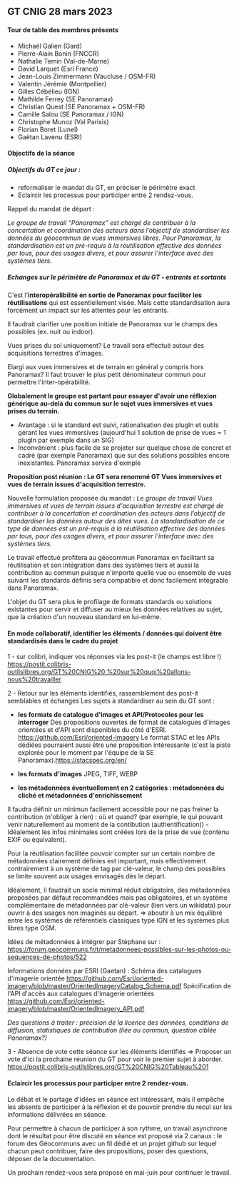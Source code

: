 ﻿## GT CNIG 28 mars 2023

#### Tour de table des membres présents

- Michaël Galien (Gard)
- Pierre-Alain Bonin (FNCCR)
- Nathalie Temin (Val-de-Marne)
- David Larquet (Esri France)
- Jean-Louis Zimmermann (Vaucluse / OSM-FR)
- Valentin Jérémie (Montpellier)
- Gilles Cébélieu (IGN)
- Mathilde Ferrey (SE Panoramax)
- Christian Quest (SE Panoramax + OSM-FR)
- Camille Salou (SE Panoramax / IGN)
- Christophe Munoz (Val Parisis)
- Florian Boret (Lunel)
- Gaëtan Lavenu (ESRI)


#### Objectifs de la séance 

##### Objectifs du GT ce jour : 
- reformaliser le mandat du GT, en préciser le périmètre exact 
- Eclaircir les processus pour participer entre 2 rendez-vous. 

Rappel du mandat de départ : 

*Le groupe de travail “Panoramax” est chargé de contribuer à la concertation et coordination des acteurs dans l’objectif de standardiser les données du géocommun de vues immersives libres. Pour Panoramax, la standardisation est un pré-requis à la réutilisation effective des données par tous, pour des usages divers, et pour assurer l’interface avec des systèmes tiers.*

##### Echanges sur le périmètre de Panoramax et du GT - entrants et sortants 

C'est l'**interopéralibilité en sortie de Panoramax pour faciliter les réutilisations** qui est essentiellement visée. Mais cette standardisation aura forcément un impact sur les attentes pour les entrants.

Il faudrait clarifier une position initiale de Panoramax sur le champs des possibles (ex. nuit ou indoor).

Vues prises du sol uniquement? 
Le travail sera effectué autour des acquisitions terrestres d'images.

Elargi aux vues immersives et de terrain en général y compris hors Panoramax? 
Il faut trouver le plus petit dénominateur commun pour permettre l'inter-opérabilité.
 
**Globalement le groupe est partant pour essayer d'avoir une réflexion générique au-delà du commun sur le sujet vues immersives et vues prises du terrain.** 

* Avantage : si le standard est suivi, rationalisation des plugIn et outils gérant les vues immersives (aujourd'hui 1 solution de prise de vues = 1 plugIn par exemple dans un SIG)
* Inconvénient : plus facile de se projeter sur quelque chose de concret et cadré (par exemple Panoramax) que sur des solutions possibles encore inexistantes. Panoramax servira d'exmple

**Proposition post réunion : Le GT sera renommé GT Vues immersives et vues de terrain issues d'acquisition terrestre.**

Nouvelle formulation proposée du mandat : 
*Le groupe de travail Vues immersives et vues de terrain issues d'acquisition terrestre est chargé de contribuer à la concertation et coordination des acteurs dans l’objectif de standardiser les données autour des dites vues. La standardisation de ce type de données est un pré-requis à la réutilisation effective des données par tous, pour des usages divers, et pour assurer l’interface avec des systèmes tiers.*

Le travail effectué profitera au géocommun Panoramax en facilitant sa réutilisation et son intégration dans des systèmes tiers et aussi la contribution au commun puisque n'importe quelle vue ou ensemble de vues suivant les standards définis sera compatible et donc facilement intégrable dans Panoramax.

L'objet du GT sera plus le profilage de formats standards ou solutions existantes pour servir et diffuser au mieux les données relatives au sujet, que la création d'un nouveau standard en lui-même.


#### En mode collaboratif, identifier les éléments / données qui doivent être standardisés dans le cadre du projet


1 - sur colibri, indiquer vos réponses via les post-it (le champs est libre !) https://postit.colibris-outilslibres.org/GT%20CNIG%20:%20sur%20quoi%20allons-nous%20travailler


<media-tag src="https://files.cryptpad.fr/blob/92/928f1e4ee18a26fd9aa82d6c75ea7516a1969d3926ba60f6" data-crypto-key="cryptpad:8H98dXIqkv5iILNkvS+6YH42ZEP9XNl4zShy6gBj6Qc="></media-tag>

2 - Retour sur les éléments identifiés, rassemblement des post-it semblables et échanges
Les sujets à standardiser au sein du GT sont :
- **les formats de catalogue d'images et API/Protocoles pour les interroger**
Des propositions ouvertes de format de catalogues d'images orientées et d'API sont disponibles du côté d'ESRI. https://github.com/Esri/oriented-imagery
Le format STAC et les APIs dédiées pourraient aussi être une proposition intéressante (c'est la piste explorée pour le moment par l'équipe de la SE Panoramax).https://stacspec.org/en/

- **les formats d'images**
JPEG, TIFF, WEBP
- **les métadonnées éventuellement en 2 catégories : métadonnées du cliché et métadonnées d'enrichissement**

Il faudra définir un minimun facilement accessible pour ne pas freiner la contribution (n'obliger à rien) : où et quand? (par exemple, le qui pouvant venir naturellement au moment de la contibution (authentification)) - Idéalement les infos minimales sont créées lors de la prise de vue (contenu EXIF ou équivalent).

Pour la réutilisation facilitée pouvoir compter sur un certain nombre de métadonnées clairement définies est important, mais effectivement contrairement à un système de tag par clé-valeur, le champ des possibles se limite souvent aux usages envisagés dès le départ.

Idéalement, il faudrait un socle minimal réduit obligatoire, des métadonnées proposées par défaut recommandées mais pas obligatoires, et un système complémentaire de métadonnées par clé-valeur (lien vers un wikidata) pour ouvrir à des usages non imaginés au départ. => aboutir à un mix équilibré entre les systèmes de référentiels classiques type IGN et les systèmes plus libres type OSM.

Idées de métadonnées à intégrer par Stéphane sur : https://forum.geocommuns.fr/t/metadonnees-possibles-sur-les-photos-ou-sequences-de-photos/522

Informations données par ESRI (Gaetan) : 
Schéma des catalogues d'imagerie orientée
https://github.com/Esri/oriented-imagery/blob/master/OrientedImageryCatalog_Schema.pdf
Spécification de l'API d'accès aux catalogues d'imagerie orientées
https://github.com/Esri/oriented-imagery/blob/master/OrientedImagery_API.pdf

*Des questions à traiter : précision de la licence des données, conditions de diffusion, statistiques de contribution (liée au commun, question ciblée Panoramax?)*




3 - Absence de vote cette séance sur les éléments identifiés => Proposer un vote d'ici la prochaine réunion du GT pour voir le premier sujet à aborder. https://postit.colibris-outilslibres.org/GT%20CNIG%20Tableau%201 

#### Eclaircir les processus pour participer entre 2 rendez-vous. 

Le débat et le partage d'idées en séance est intéressant, mais il empêche les absents de participer à la réflexion et de pouvoir prendre du recul sur les informations délivrées en séance.

Pour permettre à chacun de participer à son rythme, un travail asynchrone dont le résultat pour être discuté en séance est proposé via 2 canaux : le forum des Géocommuns avec un fil dédié et un projet github sur lequel chacun peut contribuer, faire des propositions, poser des questions, déposer de la documentation.

Un prochain rendez-vous sera proposé en mai-juin pour continuer le travail.
 
